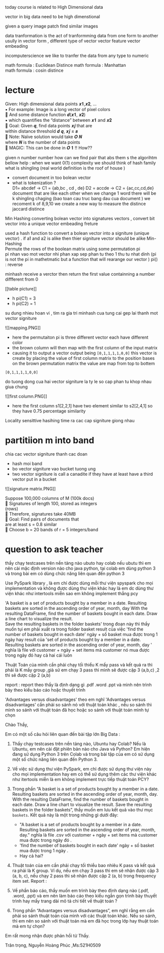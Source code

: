 
today course is related  to High Dimensional data  

vector in big data need to be high dimenstional   


given  a query image patch find similar images 


data tranformation is the act of tranformming data from one form to another usully in vector form , 
different type of vector 
vector feature 
vector embeading  

incomputerscience we like to tranfer the data from any type to numeric

math formula : Euclidean Distince 
math formula  : Manhattan  
math formula : cosin distince  



# lecture 


Given: High dimensional data points 𝒙𝟏,𝒙𝟐, …  
▪ For example: Image is a long vector of pixel colors  
 And some distance function 𝒅(𝒙𝟏, 𝒙𝟐)  
▪ which quantifies the “distance” between 𝒙𝟏 and 𝒙𝟐  
 Goal: Given 𝒒, find data points 𝒙𝒋 that are  
within distance threshold 𝒅 𝒒, 𝒙𝒋 ≤ 𝒔  
 Note: Naïve solution would take 𝑶 𝑵  
where 𝑵 is the number of data points  
 MAGIC: This can be done in 𝑶 𝟏 !! How??

given n  number number how can we find  pair that abs them s 
the algorihtm bellow help : 
	when we want 0(1) complexity we should think of hash family 
what is shingling (real world definition is the roof of house )
- convert document in too bolean vector 
- what is tokenization ?  
D1=  abcdef  -> C1  =  {ab,bc , cd , de}
D2 =  accde  ->  C2 =  {ac,cc,cd,de} 
document that are like each other 
when we change 1 word there will be k  shingling chaging (bao toan cau truc bang dau cua document ) we recoment  k of 8,9,10 
we create a new way to measure the distince jaccard distince 

Min Hashing 
converting bolean vector into signatures vectors , convert  bit vector into a unique vector embeading freture 

used a hash function to convert a  bolean vector into a signiture (unique vector) . if a1 and a2 is alike then thier signiture vector should be alike 
Min-Hashing  
Permute the rows of the boolean matrix using some permutation pi  
pi nhan vao mot vector nhi phan  xap sep phan tu theo 1 thu tu nhat dinh 
(pi is not the pi in mathetmatic  but a function that will rearange our vector )
pi() : reverse  


minhash receive a verctor then return the first value containning a  number diffferent from 0 


[[table picture]]
- h pi(C1)  = 3
-  h pi(C2)  = 1

su dung nhieu hoan vi , tim ra gia tri minhash cua tung cai gep lai thanh mot vector signiture 

![[mapping.PNG]]
- here the permutaiton pi is three different vector each have different color 
- the brown column will then map with the first column of the input matrix 
- causing it to output a vector output being `[0,1,1,1,1,0,0]` this vector is create by placing the value of first column matrix to the position bases on the brown permutation matrix  the value are map from top to bottem 



`[0,1,1,1,1,0,0]`


do tuong dong cua hai vector signiture la ty le so cap phan tu khop nhau giua chung 

![[first column.PNG]]
- here the first column s1[2,2,1] have two element similar to s2[2,4,1] so they have 0.75 percentage similarity 


Locality sensittive hasihing 
time ra cac cap signiture giong nhau 





# partitiion m into band 
chia cac vector signiture  thanh cac doan 
- hash moi band 
- bo vector signiture vao bucket tuong ung 
- two vector signiture is call a canadite if they have at least have a third vector put in a bucket 

![[signature matrix.PNG]]



Suppose 100,000 columns of M (100k docs)  
 Signatures of length 100, stored as integers  
(rows)  
 Therefore, signatures take 40MB  
 Goal: Find pairs of documents that  
are at least s = 0.8 similar  
 Choose b = 20 bands of r = 5 integers/band




# question to ask teacher 
thầy chạy testcases trên nền tảng nào ubuto hay colab  nếu ubutu thì em nên cài mặc định version nào cho java python, tại colab em dùng python 3 và trong bài em có dùng chức năng liên quan đến python 3 

Use PySpark library , là em chỉ được dùng mỗi thư viện spyspark cho mọi implementation và không được dùng thư viện khác hay là em dc dùng thư viện khác như intertools miễn sao em không implement thẳng pcy 

'A basket is a set of products   bought by a member in a date. Resulting baskets are sorted in the ascending order of   year, month, day 
With the resulting DataFrame, find the number of baskets bought in each date. Draw  
a line chart to visualize the result.  
Save the resulting baskets in the folder baskets'
trong đoạn này thì thầy muốn tụi em phải xuất ra trong folder basket result của việc 'find the number of baskets bought in each date' ngày + số basket mua được trong 1 ngày 
hay result của 'set of products   bought by a member in a date. Resulting baskets are sorted in the ascending order of   year, month, day ' nghĩa là file với customer + ngày + set items mà customer nó mua được trong ngày đó 
hay cả hai cái luôn  


Thuật Toán của mình cần phải chạy tối thiểu K mấy pass và kết quả ra thì phải là K mấy group ,giả sử  em chạy 3 pass thì mình sẽ được cặp 3 (a,b,c)  ,2 thì  sẽ được cặp 2 (a,b)



report : 
report theo thầy là định dạng gì .pdf .word .ppt và mình nên trình bày theo kiểu báo cáo hoặc thuyết trình 

'Advantages versus disadvantages' theo em nghĩ 'Advantages versus disadvantages' cần phải so sánh  nó với thuật toán khác , nếu so sánh thì mình so sánh với thuật toán đã học hoặc so sánh với thuật toán mình tự chọn




Chào Thầy,

Em có một số câu hỏi liên quan đến bài tập lớn Big Data :

1. Thầy chạy testcases trên nền tảng nào, Ubuntu hay Colab? Nếu là Ubuntu, em nên cài đặt phiên bản nào cho Java và Python? Em hiện đang sử dụng Python 3 trên Colab và trong bài tập của em có sử dụng một số chức năng liên quan đến Python 3.
    
2. Về việc sử dụng thư viện PySpark, em chỉ được sử dụng thư viện này cho mọi implementation hay em có thể sử dụng thêm các thư viện khác như itertools miễn là em không implement trực tiếp thuật toán PCY?
    
3. Trong phần “A basket is a set of products bought by a member in a date. Resulting baskets are sorted in the ascending order of year, month, day. With the resulting DataFrame, find the number of baskets bought in each date. Draw a line chart to visualize the result. Save the resulting baskets in the folder baskets”, thầy muốn em lưu kết quả vào thư mục `baskets`. Kết quả này là một trong những gì dưới đây:
    
    - "A basket is a set of products bought by a member in a date. Resulting baskets are sorted in the ascending order of year, month, day."  nghĩa là file .csv với customer + ngày + set items mà customer  mua được trong ngày đó .
    - 'find the number of baskets bought in each date'  ngày + số basket mua được trong 1 ngày .
    - Hay cả hai?
4. Thuật toán của em cần phải chạy tối thiểu bao nhiêu K pass và kết quả ra phải là K group. Ví dụ, nếu em chạy 3 pass thì em sẽ nhận được cặp 3 (a, b, c), nếu chạy 2 pass thì sẽ nhận được cặp 2 (a, b) trong frequency item set.
Report : 
1. Về phần báo cáo, thầy muốn em trình bày theo định dạng nào (.pdf, .word, .ppt) và em nên làm báo cáo theo kiểu ngắn gọn trình bày thuyết trình hay mấy trang dài mô tả chi tiết về thuật toán ?
     
2. Trong phần “Advantages versus disadvantages”, em nghĩ rằng em cần phải so sánh thuật toán của mình với các thuật toán khác. Nếu so sánh, thì em nên so sánh với thuật toán mà em đã học trong lớp hay thuật toán mà em tự chọn?
    

Em rất mong nhận được phản hồi từ Thầy.

Trân trọng, Nguyễn Hoàng Phúc ,Ms:521H0509
